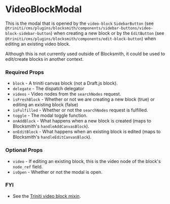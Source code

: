# VideoBlockModal

This is the modal that is opened by the `video-block` `SidebarButton` (see `@triniti/cms/plugins/blocksmith/components/sidebar-buttons/video-block-sidebar-button`) when creating a new block or by the `EditButton` (see `@triniti/cms/plugins/blocksmith/components/edit-block-button`) when editing an existing video block.

Although this is not currently used outside of Blocksmith, it could be used to edit/create blocks in another context.

### Required Props
+ `block`        - A triniti canvas block (not a Draft.js block).
+ `delegate`     - The dispatch delegator
+ `videos`       - Video nodes from the `searchNodes` request.
+ `isFreshBlock` - Whether or not we are creating a new block (true) or editing an existing block (false)
+ `isFulfilled`  - Whether or not the `searchNodes` request is fulfilled.
+ `toggle`       - The modal toggle function.
+ `onAddBlock`   - What happens when a new block is created (maps to Blocksmith's `handleAddCanvasBlock`).
+ `onEditBlock`  - What happens when an existing block is edited (maps to Blocksmith's `handleEditCanvasBlock`).

### Optional Props
+ `video`        - If editing an existing block, this is the video node of the block's `node_ref` field.
+ `isOpen`       - Whether or not the modal is open.

### FYI
+ See the [Triniti video block mixin](https://github.com/triniti/schemas/tree/master/schemas/triniti/canvas/mixin/video-block).
